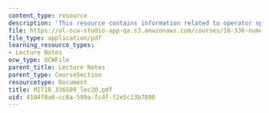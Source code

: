 ```yaml
---
content_type: resource
description: 'This resource contains information related to operator splitting. '
file: https://ol-ocw-studio-app-qa.s3.amazonaws.com/courses/18-336-numerical-methods-for-partial-differential-equations-spring-2009/4104f8a0cc8a589afc4ff2e5c13b7890_MIT18_336S09_lec20.pdf
file_type: application/pdf
learning_resource_types:
- Lecture Notes
ocw_type: OCWFile
parent_title: Lecture Notes
parent_type: CourseSection
resourcetype: Document
title: MIT18_336S09_lec20.pdf
uid: 4104f8a0-cc8a-589a-fc4f-f2e5c13b7890
---
```


